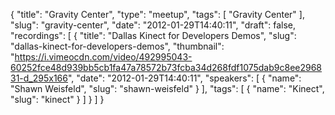 {
  "title": "Gravity Center",
  "type": "meetup",
  "tags": [
    "Gravity Center"
  ],
  "slug": "gravity-center",
  "date": "2012-01-29T14:40:11",
  "draft": false,
  "recordings": [
    {
      "title": "Dallas Kinect for Developers Demos",
      "slug": "dallas-kinect-for-developers-demos",
      "thumbnail": "https://i.vimeocdn.com/video/492995043-60252fce48d939bb5cb1fa47a78572b73fcba34d268fdf1075dab9c8ee296831-d_295x166",
      "date": "2012-01-29T14:40:11",
      "speakers": [
        {
          "name": "Shawn Weisfeld",
          "slug": "shawn-weisfeld"
        }
      ],
      "tags": [
        {
          "name": "Kinect",
          "slug": "kinect"
        }
      ]
    }
  ]
}